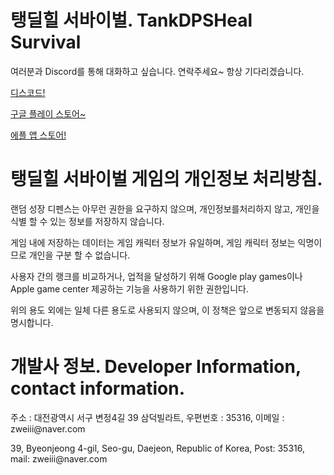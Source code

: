 <h1 id="tankdpsheal">탱딜힐 서바이벌. TankDPSHeal Survival</h1>
<p>여러분과 Discord를 통해 대화하고 싶습니다.
연락주세요~ 항상 기다리겠습니다.</p>
<p><a href="https://discord.gg/cmbKXdXwEm">디스코드!</a></p>
<p><a href="https://play.google.com/store/apps/details?id=com.Hyoja.TankDPSHealerSurvival">구글 플레이 스토어~</a></p>
<p><a href="https://apps.apple.com/kr/app/%ED%83%B1%EB%94%9C%ED%9E%90-%EC%84%9C%EB%B0%94%EC%9D%B4%EB%B2%8C/id6450778983">에플 앱 스토어!</a></p>
<h1 id="tankdpsheal-">탱딜힐 서바이벌 게임의 개인정보 처리방침.</h1>
<p>랜덤 성장 디펜스는 아무런 권한을 요구하지 않으며, 개인정보를처리하지 않고, 개인을 식별 할 수 있는 정보를 저장하지 않습니다.</p>
<p>게임 내에 저장하는 데이터는 게임 캐릭터 정보가 유일하며, 게임 캐릭터 정보는 익명이므로 개인을 구분 할 수 없습니다.</p>
<p>사용자 간의 랭크를 비교하거나, 업적을 달성하기 위해 Google play games이나 Apple game center 제공하는 기능을 사용하기 위한 권한입니다.</p>
<p>위의 용도 외에는 일체 다른 용도로 사용되지 않으며, 이 정책은 앞으로 변동되지 않음을 명시합니다.</p>


<h1 id="tankdpsheal">개발사 정보. Developer Information, contact information.</h1>
<p> 주소 : 대전광역시 서구 변정4길 39 삼덕빌라트, 우편번호 : 35316, 이메일 : zweiii@naver.com </p>
<p> 39, Byeonjeong 4-gil, Seo-gu, Daejeon, Republic of Korea, Post: 35316, mail: zweiii@naver.com </p>